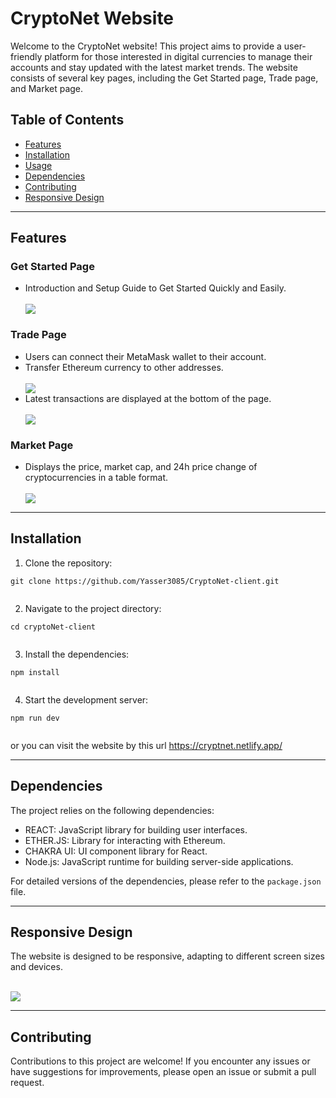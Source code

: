 <!DOCTYPE html>
<html>

<body>
  <h1>CryptoNet Website</h1>

  <p>Welcome to the CryptoNet website! This project aims to provide a user-friendly platform for those interested in digital currencies to manage their accounts and stay updated with the latest market trends. The website consists of several key pages, including the Get Started page, Trade page, and Market page.</p>

  <h2>Table of Contents</h2>
  <ul>
    <li><a href="#features">Features</a></li>
    <li><a href="#installation">Installation</a></li>
    <li><a href="#usage">Usage</a></li>
    <li><a href="#dependencies">Dependencies</a></li>
    <li><a href="#contributing">Contributing</a></li>
    <li><a href="#responsive">Responsive Design</a></li>
  </ul>
  <hr>

  <h2 id="features">Features</h2>

  <h3>Get Started Page</h3>
  <ul>
    <li>Introduction and Setup Guide to Get Started Quickly and Easily.</li>
    <br>
    <img src="./public/images/1.png">
  </ul>

  <h3>Trade Page</h3>
  <ul>
    <li>Users can connect their MetaMask wallet to their account.</li>
    <li>Transfer Ethereum currency to other addresses.</li>
    <br>
    <img src="./public/images/3.png">
    <br>
    <li>Latest transactions are displayed at the bottom of the page.</li>
    <br>
    <img src="./public/images/4.png">
  </ul>

  <h3>Market Page</h3>
  <ul>
    <li>Displays the price, market cap, and 24h price change of cryptocurrencies in a table format.</li>
    <br>
    <img src="./public/images/5.png">
  </ul>
<hr>
  <h2 id="installation">Installation</h2>

  <ol>
    <li>Clone the repository:</li>
  </ol>

  <pre><code>git clone https://github.com/Yasser3085/CryptoNet-client.git
  </code></pre>

  <ol start="2">
    <li>Navigate to the project directory:</li>
  </ol>

  <pre><code>cd cryptoNet-client
  </code></pre>

  <ol start="3">
    <li>Install the dependencies:</li>
  </ol>

  <pre><code>npm install
  </code></pre>

  <ol start="4">
    <li>Start the development server:</li>
  </ol>

  <pre><code>npm run dev
  </code></pre>

<span> or you can visit the website by this url https://cryptnet.netlify.app/ </span>


<hr>
 <h2 id="dependencies">Dependencies</h2>

  <p>The project relies on the following dependencies:</p>

  <ul>
    <li>REACT: JavaScript library for building user interfaces.</li>
    <li>ETHER.JS: Library for interacting with Ethereum.</li>
    <li>CHAKRA UI: UI component library for React.</li>
    <li>Node.js: JavaScript runtime for building server-side applications.</li>
  </ul>

  <p>For detailed versions of the dependencies, please refer to the <code>package.json</code> file.</p>

<hr>
  <h2 id="responsive">Responsive Design</h2>

  <p>The website is designed to be responsive, adapting to different screen sizes and devices.</p>
<br>
<img src='./public/images/8.png'>
<hr>
  <h2 id="contributing">Contributing</h2>

  <p>Contributions to this project are welcome! If you encounter any issues or have suggestions for improvements, please open an issue or submit a pull request.</p>
</body>

</html>
